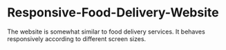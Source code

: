 # Responsive-Food-Delivery-Website
The website is somewhat similar to food delivery services. It behaves responsively according to different screen sizes.
